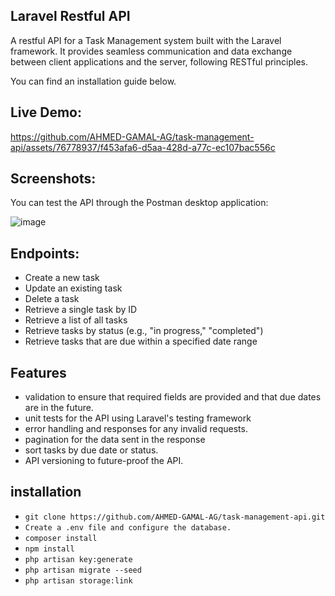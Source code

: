 ## Laravel Restful API
A restful API for a Task Management system built with the Laravel framework. It provides seamless communication and data exchange between client applications and the server, following RESTful principles.

You can find an installation guide below.

## Live Demo:

https://github.com/AHMED-GAMAL-AG/task-management-api/assets/76778937/f453afa6-d5aa-428d-a77c-ec107bac556c

## Screenshots: 

You can test the API through the Postman desktop application:

![image](https://github.com/AHMED-GAMAL-AG/task-management-api/assets/76778937/95d77bdd-e761-4936-b92f-eac5259bf0bb)

## Endpoints:
- Create a new task
- Update an existing task
- Delete a task
- Retrieve a single task by ID
- Retrieve a list of all tasks
- Retrieve tasks by status (e.g., "in progress," "completed")
- Retrieve tasks that are due within a specified date range

## Features
- validation to ensure that required fields are provided and that due dates are in the future.
- unit tests for the API using Laravel's testing framework
-  error handling and responses for any invalid requests.
- pagination for the data sent in the response
- sort tasks by due date or status.
- API versioning to future-proof the API.

## installation

<ul>
<li><code>git clone https://github.com/AHMED-GAMAL-AG/task-management-api.git</code></li>
<li><code>Create a .env file and configure the database.</code></li>
<li><code>composer install</code></li>
<li><code>npm install</code></li>
<li><code>php artisan key:generate</code></li>
<li><code>php artisan migrate --seed</code></li>
<li><code>php artisan storage:link</code></li>
</ul>
